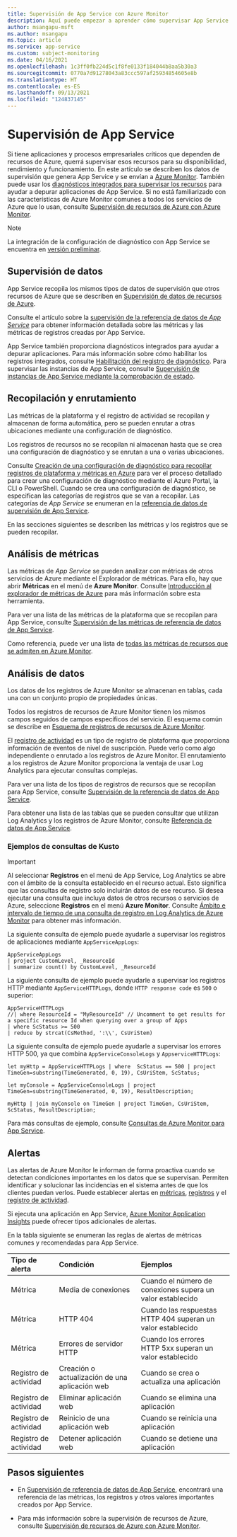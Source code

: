 ```yaml
---
title: Supervisión de App Service con Azure Monitor
description: Aquí puede empezar a aprender cómo supervisar App Service
author: msangapu-msft
ms.author: msangapu
ms.topic: article
ms.service: app-service
ms.custom: subject-monitoring
ms.date: 04/16/2021
ms.openlocfilehash: 1c3ff0fb224d5c1f8fe0133f184044b8aa5b30a3
ms.sourcegitcommit: 0770a7d91278043a83ccc597af25934854605e8b
ms.translationtype: HT
ms.contentlocale: es-ES
ms.lasthandoff: 09/13/2021
ms.locfileid: "124837145"
---
```

# <a name="monitoring-app-service"></a>Supervisión de App Service

Si tiene aplicaciones y procesos empresariales críticos que dependen de recursos de Azure, querrá supervisar esos recursos para su disponibilidad, rendimiento y funcionamiento. En este artículo se describen los datos de supervisión que genera App Service y se envían a [Azure Monitor](../azure-monitor/overview.md). También puede usar los [diagnósticos integrados para supervisar los recursos](troubleshoot-diagnostic-logs.md) para ayudar a depurar aplicaciones de App Service. Si no está familiarizado con las características de Azure Monitor comunes a todos los servicios de Azure que lo usan, consulte [Supervisión de recursos de Azure con Azure Monitor](../azure-monitor/essentials/monitor-azure-resource.md).

> [!NOTE]
> La integración de la configuración de diagnóstico con App Service se encuentra en [versión preliminar](https://aka.ms/appsvcblog-azmon).
>

## <a name="monitoring-data"></a>Supervisión de datos 

App Service recopila los mismos tipos de datos de supervisión que otros recursos de Azure que se describen en [Supervisión de datos de recursos de Azure](../azure-monitor/essentials/monitor-azure-resource.md#monitoring-data). 

Consulte el artículo sobre la [supervisión de la referencia de datos de *App Service*](monitor-app-service-reference.md) para obtener información detallada sobre las métricas y las métricas de registros creadas por App Service.

App Service también proporciona diagnósticos integrados para ayudar a depurar aplicaciones. Para más información sobre cómo habilitar los registros integrados, consulte [Habilitación del registro de diagnóstico](troubleshoot-diagnostic-logs.md). Para supervisar las instancias de App Service, consulte [Supervisión de instancias de App Service mediante la comprobación de estado](monitor-instances-health-check.md).

## <a name="collection-and-routing"></a>Recopilación y enrutamiento

Las métricas de la plataforma y el registro de actividad se recopilan y almacenan de forma automática, pero se pueden enrutar a otras ubicaciones mediante una configuración de diagnóstico.  

Los registros de recursos no se recopilan ni almacenan hasta que se crea una configuración de diagnóstico y se enrutan a una o varias ubicaciones.

Consulte [Creación de una configuración de diagnóstico para recopilar registros de plataforma y métricas en Azure](../azure-monitor/essentials/diagnostic-settings.md) para ver el proceso detallado para crear una configuración de diagnóstico mediante el Azure Portal, la CLI o PowerShell. Cuando se crea una configuración de diagnóstico, se especifican las categorías de registros que se van a recopilar. Las categorías de *App Service* se enumeran en la [referencia de datos de supervisión de App Service](monitor-app-service-reference.md#resource-logs).

En las secciones siguientes se describen las métricas y los registros que se pueden recopilar.

## <a name="analyzing-metrics"></a>Análisis de métricas

Las métricas de *App Service* se pueden analizar con métricas de otros servicios de Azure mediante el Explorador de métricas. Para ello, hay que abrir **Métricas** en el menú de **Azure Monitor**. Consulte [Introducción al explorador de métricas de Azure](../azure-monitor/essentials/metrics-getting-started.md) para más información sobre esta herramienta. 

Para ver una lista de las métricas de la plataforma que se recopilan para App Service, consulte [Supervisión de las métricas de referencia de datos de App Service](monitor-app-service-reference.md#metrics).  

Como referencia, puede ver una lista de [todas las métricas de recursos que se admiten en Azure Monitor](../azure-monitor/essentials/metrics-supported.md).

## <a name="analyzing-logs"></a>Análisis de datos

Los datos de los registros de Azure Monitor se almacenan en tablas, cada una con un conjunto propio de propiedades únicas.  

Todos los registros de recursos de Azure Monitor tienen los mismos campos seguidos de campos específicos del servicio. El esquema común se describe en [Esquema de registros de recursos de Azure Monitor](troubleshoot-diagnostic-logs.md#send-logs-to-azure-monitor-preview).

El [registro de actividad](../azure-monitor/essentials/activity-log.md) es un tipo de registro de plataforma que proporciona información de eventos de nivel de suscripción. Puede verlo como algo independiente o enrutado a los registros de Azure Monitor. El enrutamiento a los registros de Azure Monitor proporciona la ventaja de usar Log Analytics para ejecutar consultas complejas.

Para ver una lista de los tipos de registros de recursos que se recopilan para App Service, consulte [Supervisión de la referencia de datos de App Service](monitor-app-service-reference.md#resource-logs).  

Para obtener una lista de las tablas que se pueden consultar que utilizan Log Analytics y los registros de Azure Monitor, consulte [Referencia de datos de App Service](monitor-app-service-reference.md#azure-monitor-logs-tables).  

### <a name="sample-kusto-queries"></a>Ejemplos de consultas de Kusto

> [!IMPORTANT]
> Al seleccionar **Registros** en el menú de App Service, Log Analytics se abre con el ámbito de la consulta establecido en el recurso actual. Esto significa que las consultas de registro solo incluirán datos de ese recurso. Si desea ejecutar una consulta que incluya datos de otros recursos o servicios de Azure, seleccione **Registros** en el menú **Azure Monitor**. Consulte [Ámbito e intervalo de tiempo de una consulta de registro en Log Analytics de Azure Monitor](/azure/azure-monitor/log-query/scope/) para obtener más información.

La siguiente consulta de ejemplo puede ayudarle a supervisar los registros de aplicaciones mediante `AppServiceAppLogs`:

```Kusto
AppServiceAppLogs 
| project CustomLevel, _ResourceId
| summarize count() by CustomLevel, _ResourceId
```

La siguiente consulta de ejemplo puede ayudarle a supervisar los registros HTTP mediante `AppServiceHTTPLogs`, donde `HTTP response code` es `500` o superior:

```Kusto
AppServiceHTTPLogs 
//| where ResourceId = "MyResourceId" // Uncomment to get results for a specific resource Id when querying over a group of Apps
| where ScStatus >= 500
| reduce by strcat(CsMethod, ':\\', CsUriStem)
```

La siguiente consulta de ejemplo puede ayudarle a supervisar los errores HTTP 500, ya que combina `AppServiceConsoleLogs` y `AppserviceHTTPLogs`:

```Kusto
let myHttp = AppServiceHTTPLogs | where  ScStatus == 500 | project TimeGen=substring(TimeGenerated, 0, 19), CsUriStem, ScStatus;  

let myConsole = AppServiceConsoleLogs | project TimeGen=substring(TimeGenerated, 0, 19), ResultDescription;

myHttp | join myConsole on TimeGen | project TimeGen, CsUriStem, ScStatus, ResultDescription;   
```

Para más consultas de ejemplo, consulte [Consultas de Azure Monitor para App Service](https://github.com/microsoft/AzureMonitorCommunity/tree/master/Azure%20Services/App%20Services/Queries).

## <a name="alerts"></a>Alertas

Las alertas de Azure Monitor le informan de forma proactiva cuando se detectan condiciones importantes en los datos que se supervisan. Permiten identificar y solucionar las incidencias en el sistema antes de que los clientes puedan verlos. Puede establecer alertas en [métricas](../azure-monitor/alerts/alerts-metric-overview.md), [registros](../azure-monitor/alerts/alerts-unified-log.md) y el [registro de actividad](../azure-monitor/alerts/activity-log-alerts.md).

Si ejecuta una aplicación en App Service, [Azure Monitor Application Insights](../azure-monitor/overview.md#application-insights) puede ofrecer tipos adicionales de alertas.

En la tabla siguiente se enumeran las reglas de alertas de métricas comunes y recomendadas para App Service.

| Tipo de alerta | Condición | Ejemplos  |
|:---|:---|:---|
| Métrica | Media de conexiones| Cuando el número de conexiones supera un valor establecido|
| Métrica | HTTP 404| Cuando las respuestas HTTP 404 superan un valor establecido|
| Métrica | Errores de servidor HTTP| Cuando los errores HTTP 5xx superan un valor establecido|
| Registro de actividad | Creación o actualización de una aplicación web | Cuando se crea o actualiza una aplicación|
| Registro de actividad | Eliminar aplicación web | Cuando se elimina una aplicación|
| Registro de actividad | Reinicio de una aplicación web| Cuando se reinicia una aplicación|
| Registro de actividad | Detener aplicación web| Cuando se detiene una aplicación|

## <a name="next-steps"></a>Pasos siguientes

- En [Supervisión de referencia de datos de App Service](monitor-app-service-reference.md), encontrará una referencia de las métricas, los registros y otros valores importantes creados por App Service.

- Para más información sobre la supervisión de recursos de Azure, consulte [Supervisión de recursos de Azure con Azure Monitor](../azure-monitor/essentials/monitor-azure-resource.md).
